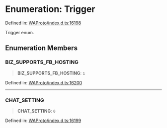 # Enumeration: Trigger

Defined in: [WAProto/index.d.ts:16198](https://github.com/Fokusdotid/Baileys/blob/4c54e9ae0a9f37422d51e97c3454891bf06f36e1/WAProto/index.d.ts#L16198)

Trigger enum.

## Enumeration Members

### BIZ\_SUPPORTS\_FB\_HOSTING

> **BIZ\_SUPPORTS\_FB\_HOSTING**: `1`

Defined in: [WAProto/index.d.ts:16200](https://github.com/Fokusdotid/Baileys/blob/4c54e9ae0a9f37422d51e97c3454891bf06f36e1/WAProto/index.d.ts#L16200)

***

### CHAT\_SETTING

> **CHAT\_SETTING**: `0`

Defined in: [WAProto/index.d.ts:16199](https://github.com/Fokusdotid/Baileys/blob/4c54e9ae0a9f37422d51e97c3454891bf06f36e1/WAProto/index.d.ts#L16199)
